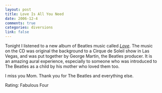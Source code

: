 ```yaml
--- 
layout: post
title: Love Is All You Need
date: 2006-12-4
comments: true
categories: diversions
link: false
---
```

Tonight I listened to a new album of Beatles music called <i><a href="http://www.amazon.com/Love-Beatles/dp/B000JK8OYU/sr=8-1/qid=1165289012/ref=pd_bbs_sr_1/105-5789284-9266828?ie=UTF8&s=music" title="Love">Love</a></i>. The music on the CD was original the background to a Cirque de Soleil show in Las Vegas, and was put together by George Martin, the Beatles producer. It is an amazing aural experience, especially to someone who was introduced to The Beatles as a child by his mother who loved them too.

I miss you Mom. Thank you for The Beatles and everything else.

Rating: Fabulous Four
